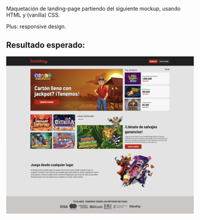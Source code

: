 Maquetación de landing-page partiendo del siguiente mockup, usando HTML y (vanilla) CSS.

Plus: responsive design.

## Resultado esperado:

![Mockup](/mockup.jpg)
